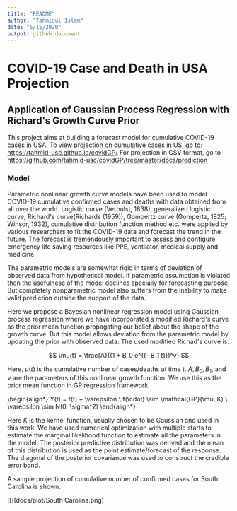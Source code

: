 ```yaml
---
title: "README"
author: "Tahmidul Islam"
date: "5/15/2020"
output: github_document
---
```


# COVID-19 Case and Death in USA Projection
## Application of Gaussian Process Regression with Richard's Growth Curve Prior

This project aims at building a forecast model for cumulative COVID-19 cases in USA.
To view projection on cumulative cases in US, go to: https://tahmid-usc.github.io/covidGP/
For projection in CSV format, go to https://github.com/tahmid-usc/covidGP/tree/master/docs/prediction


### Model

Parametric nonlinear growth curve models have been used to model COVID-19 cumulative confirmed cases and deaths with data obtained from all over the world. Logistic curve (Verhulst, 1838), generalized logistic curve, Richard's curve(Richards (1959)), Gompertz curve (Gompertz, 1825; Winsor, 1932), cumulative distribution function method etc. were applied by various researchers to fit the COVID-19 data and forecast the trend in the future. The forecast is tremendously important to assess and configure emergency life saving resources like PPE, ventilator, medical supply and medicine.

The parametric models are somewhat rigid in terms of deviation of observed data from hypothetical model. If parametric assumption is violated then the usefulness of the model declines specially for forecasting purpose. But completely nonparametric model also suffers from the inability to make valid prediction outside the support of the data. 

Here we propose a Bayesian nonlinear regression model using Gaussian process regression where we have incorporated a modified Richard's curve as the prior mean function propagating our belief about the shape of the growth curve. But this model allows deviation from the parametric model by updating the prior with observed data. The used modified Richad's curve is:

$$ \mu(t) = \frac{A}{(1 + B_0 e^{(- B_1 t)})^v}.$$

Here, $\mu(t)$ is the cumulative number of cases/deaths at time $t$. $A, B_0, B_1,$ and $v$ are the parameters of this nonlinear growth function. We use this as the prior mean function in GP regression framework.

\begin{align*}
Y(t) = f(t) + \varepsilon \\
f(\cdot) \sim \mathcal{GP}(\mu, K) \\
\varepsilon \sim N(0, \sigma^2)
\end{align*}

Here $K$ is the kernel function, usually chosen to be Gaussian and used in this work. We have used numerical optimization with multiple starts to estimate the marginal likelihood function to estimate all the parameters in the model. The posterior predictive distribution was derived and the mean of this distribution is used as the point estimate/forecast of the response. The diagonal of the posterior covariance was used to construct the credible error band.

A sample projection of cumulative number of confirmed cases for South Carolina is shown.

![](docs/plot/South Carolina.png)

